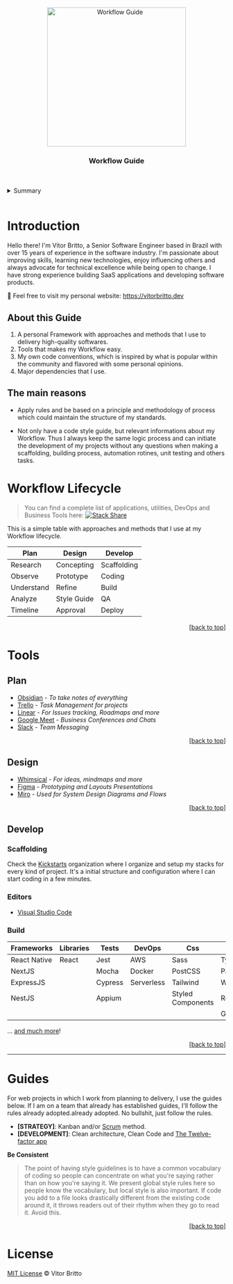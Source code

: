 <div id="#top"></div>
<br />

<p align="center">
<img src="https://github.com/vitorbritto/workflow-guide/raw/master/source/logo-wg.png" alt="Workflow Guide" width="320">
</p>

<h3 align="center">Workflow Guide</h3>

<br />
<br />
<details>
  <summary>Summary</summary>
  <ol>
    <li><a href="#workflow-lifecycle">Workflow Lifecycle</a></li>
    <li><a href="#tools">Tools</a></li>
    <li><a href="#guides">Guides</a></li>
  </ol>
</details>
<br />

# Introduction

Hello there! I'm Vitor Britto, a Senior Software Engineer based in Brazil with over 15 years of experience in the software industry.
I'm passionate about improving skills, learning new technologies, enjoy influencing others and always advocate for technical excellence while being open to change.
I have strong experience building SaaS applications and developing software products.

:rocket: Feel free to visit my personal website: https://vitorbritto.dev


## About this Guide

1. A personal Framework with approaches and methods that I use to delivery high-quality softwares.
2. Tools that makes my Workflow easy.
3. My own code conventions, which is inspired by what is popular within the community and flavored with some personal opinions.
4. Major dependencies that I use.


## The main reasons

- Apply rules and be based on a principle and methodology of process which could maintain the structure of my standards.

- Not only have a code style guide, but relevant informations about my Workflow. Thus I always keep the same logic process and can initiate the development of my projects without any questions when making a scaffolding, building process, automation rotines, unit testing and others tasks.

# Workflow Lifecycle

> You can find a complete list of applications, utilities, DevOps and Business Tools here: [![Stack Share](http://img.shields.io/badge/tech-stack-0690fa.svg?style=flat)](https://stackshare.io/vitorbritto/vbwebstudio)

This is a simple table with approaches and methods that I use at my Workflow lifecycle.

Plan       | Design      | Develop     |
---------- | ----------- | ----------- |
Research   | Concepting  | Scaffolding |
Observe    | Prototype   | Coding      |
Understand | Refine      | Build       |
Analyze    | Style Guide | QA          |
Timeline   | Approval    | Deploy      |

<p style="font-size: 14px;" align="right">[<a href="#top">back to top</a>]</p>

# Tools

## Plan

- [Obsidian](https://obsidian.md/) - _To take notes of everything_
- [Trello](https://trello.com/) - _Task Management for projects_
- [Linear](https://linear.app/) - _For Issues tracking, Roadmaps and more_
- [Google Meet](https://meet.google.com/) - _Business Conferences and Chats_
- [Slack](https://slack.com/) - _Team Messaging_

<p style="font-size: 14px;" align="right">[<a href="#top">back to top</a>]</p>

## Design

- [Whimsical](https://whimsical.com/) - _For ideas, mindmaps and more_
- [Figma](https://www.figma.com/) - _Prototyping and Layouts Presentations_
- [Miro](https://miro.com) - _Used for System Design Diagrams and Flows_

<p style="font-size: 14px;" align="right">[<a href="#top">back to top</a>]</p>

## Develop

### Scaffolding

Check the [Kickstarts](https://github.com/kickstarts/kickstarts) organization where I organize and setup my stacks for every kind of project. It's a initial structure and configuration where I can start coding in a few minutes.

### Editors

- [Visual Studio Code](https://code.visualstudio.com/)

### Build

| Frameworks   | Libraries | Tests         | DevOps     | Css               | Others         |
| ------------ | --------- | ------------- | ---------- | ----------------- | -------------- |
| React Native | React     | Jest          | AWS        | Sass              | Typescript     |
| NextJS       |           | Mocha         | Docker     | PostCSS           | Parcel         |
| ExpressJS    |           | Cypress       | Serverless | Tailwind          | Webpack        |
| NestJS       |           | Appium        |            | Styled Components | Rest API       |
|              |           |               |            |                   | GraphQL        |

... [and much more](https://stackshare.io/vitorbritto/vbwebstudio)!


<p style="font-size: 14px;" align="right">[<a href="#top">back to top</a>]</p>

--------------------------------------------------------------------------------

# Guides

For web projects in which I work from planning to delivery, I use the guides below. If I am on a team that already has established guides, I'll follow the rules already adopted.already adopted. No bullshit, just follow the rules.

- **[STRATEGY]**: Kanban and/or [Scrum](http://scrummethodology.com/) method.
- **[DEVELOPMENT]**: Clean architecture, Clean Code and [The Twelve-factor app](https://12factor.net/)

**Be Consistent**

> The point of having style guidelines is to have a common vocabulary of coding so people can concentrate on what you're saying rather than on how you're saying it. We present global style rules here so people know the vocabulary, but local style is also important. If code you add to a file looks drastically different from the existing code around it, it throws readers out of their rhythm when they go to read it. Avoid this.

<p style="font-size: 14px;" align="right">[<a href="#top">back to top</a>]</p>

# License

[MIT License](http://vitorbritto.mit-license.org/) © Vitor Britto
